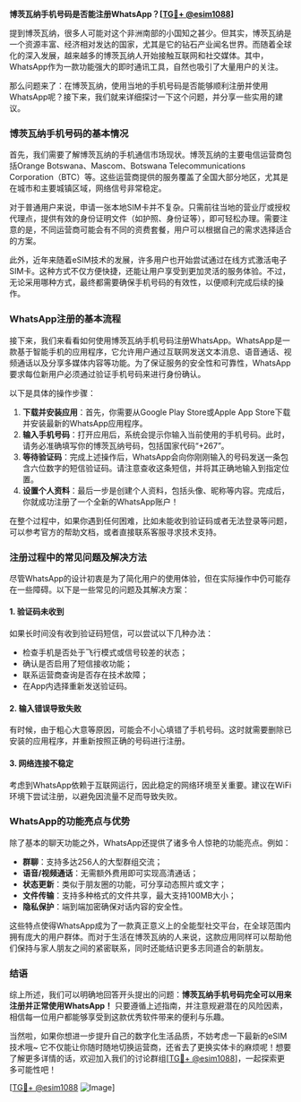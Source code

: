 **博茨瓦纳手机号码是否能注册WhatsApp？[[TG💪+ @esim1088](https://t.me/s/esim1088)]**

提到博茨瓦纳，很多人可能对这个非洲南部的小国知之甚少。但其实，博茨瓦纳是一个资源丰富、经济相对发达的国家，尤其是它的钻石产业闻名世界。而随着全球化的深入发展，越来越多的博茨瓦纳人开始接触互联网和社交媒体。其中，WhatsApp作为一款功能强大的即时通讯工具，自然也吸引了大量用户的关注。

那么问题来了：在博茨瓦纳，使用当地的手机号码是否能够顺利注册并使用WhatsApp呢？接下来，我们就来详细探讨一下这个问题，并分享一些实用的建议。

### 博茨瓦纳手机号码的基本情况

首先，我们需要了解博茨瓦纳的手机通信市场现状。博茨瓦纳的主要电信运营商包括Orange Botswana、Mascom、Botswana Telecommunications Corporation（BTC）等。这些运营商提供的服务覆盖了全国大部分地区，尤其是在城市和主要城镇区域，网络信号非常稳定。

对于普通用户来说，申请一张本地SIM卡并不复杂。只需前往当地的营业厅或授权代理点，提供有效的身份证明文件（如护照、身份证等），即可轻松办理。需要注意的是，不同运营商可能会有不同的资费套餐，用户可以根据自己的需求选择适合的方案。

此外，近年来随着eSIM技术的发展，许多用户也开始尝试通过在线方式激活电子SIM卡。这种方式不仅方便快捷，还能让用户享受到更加灵活的服务体验。不过，无论采用哪种方式，最终都需要确保手机号码的有效性，以便顺利完成后续的操作。

### WhatsApp注册的基本流程

接下来，我们来看看如何使用博茨瓦纳手机号码注册WhatsApp。WhatsApp是一款基于智能手机的应用程序，它允许用户通过互联网发送文本消息、语音通话、视频通话以及分享多媒体内容等功能。为了保证服务的安全性和可靠性，WhatsApp要求每位新用户必须通过验证手机号码来进行身份确认。

以下是具体的操作步骤：

1. **下载并安装应用**：首先，你需要从Google Play Store或Apple App Store下载并安装最新的WhatsApp应用程序。
2. **输入手机号码**：打开应用后，系统会提示你输入当前使用的手机号码。此时，请务必准确填写你的博茨瓦纳号码，包括国家代码“+267”。
3. **等待验证码**：完成上述操作后，WhatsApp会向你刚刚输入的号码发送一条包含六位数字的短信验证码。请注意查收这条短信，并将其正确地输入到指定位置。
4. **设置个人资料**：最后一步是创建个人资料，包括头像、昵称等内容。完成后，你就成功注册了一个全新的WhatsApp账户！

在整个过程中，如果你遇到任何困难，比如未能收到验证码或者无法登录等问题，可以参考官方的帮助文档，或者直接联系客服寻求技术支持。

### 注册过程中的常见问题及解决方法

尽管WhatsApp的设计初衷是为了简化用户的使用体验，但在实际操作中仍可能存在一些障碍。以下是一些常见的问题及其解决方案：

#### 1. 验证码未收到
如果长时间没有收到验证码短信，可以尝试以下几种办法：
- 检查手机是否处于飞行模式或信号较差的状态；
- 确认是否启用了短信接收功能；
- 联系运营商查询是否存在技术故障；
- 在App内选择重新发送验证码。

#### 2. 输入错误导致失败
有时候，由于粗心大意等原因，可能会不小心填错了手机号码。这时就需要删除已安装的应用程序，并重新按照正确的号码进行注册。

#### 3. 网络连接不稳定
考虑到WhatsApp依赖于互联网运行，因此稳定的网络环境至关重要。建议在WiFi环境下尝试注册，以避免因流量不足而导致失败。

### WhatsApp的功能亮点与优势

除了基本的聊天功能之外，WhatsApp还提供了诸多令人惊艳的功能亮点。例如：
- **群聊**：支持多达256人的大型群组交流；
- **语音/视频通话**：无需额外费用即可实现高清通话；
- **状态更新**：类似于朋友圈的功能，可分享动态照片或文字；
- **文件传输**：支持多种格式的文件共享，最大支持100MB大小；
- **隐私保护**：端到端加密确保对话内容的安全性。

这些特点使得WhatsApp成为了一款真正意义上的全能型社交平台，在全球范围内拥有庞大的用户群体。而对于生活在博茨瓦纳的人来说，这款应用同样可以帮助他们保持与家人朋友之间的紧密联系，同时还能结识更多志同道合的新朋友。

### 结语

综上所述，我们可以明确地回答开头提出的问题：**博茨瓦纳手机号码完全可以用来注册并正常使用WhatsApp！** 只要遵循上述指南，并注意规避潜在的风险因素，相信每一位用户都能够享受到这款优秀软件带来的便利与乐趣。

当然啦，如果你想进一步提升自己的数字化生活品质，不妨考虑一下最新的eSIM技术哦~ 它不仅能让你随时随地切换运营商，还省去了更换实体卡的麻烦呢！想要了解更多详情的话，欢迎加入我们的讨论群组[[TG💪+ @esim1088](https://t.me/s/esim1088)]，一起探索更多可能性吧！

[[TG💪+ @esim1088](https://t.me/s/esim1088) ![Image](https://i.postimg.cc/4NQfJmqS/Snipaste-2025-05-13-00-14-12.png)]